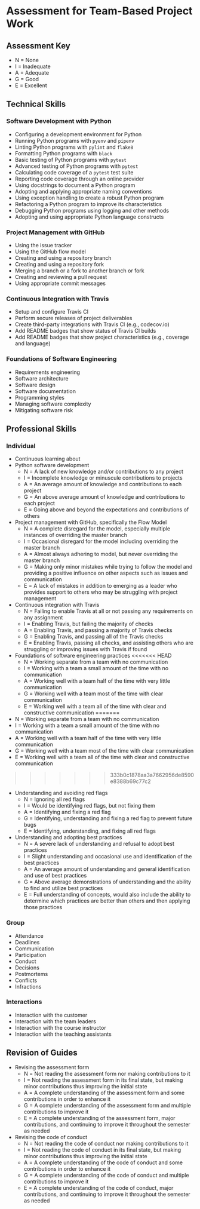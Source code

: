# Assessment for Team-Based Project Work

## Assessment Key

* N = None
* I = Inadequate
* A = Adequate
* G = Good
* E = Excellent

## Technical Skills

### Software Development with Python

* Configuring a development environment for Python
* Running Python programs with `pyenv` and `pipenv`
* Linting Python programs with `pylint` and `flake8`
* Formatting Python programs with `black`
* Basic testing of Python programs with `pytest`
* Advanced testing of Python programs with `pytest`
* Calculating code coverage of a `pytest` test suite
* Reporting code coverage through an online provider
* Using docstrings to document a Python program
* Adopting and applying appropriate naming conventions
* Using exception handling to create a robust Python program
* Refactoring a Python program to improve its characteristics
* Debugging Python programs using logging and other methods
* Adopting and using appropriate Python language constructs

### Project Management with GitHub

* Using the issue tracker
* Using the GitHub flow model
* Creating and using a repository branch
* Creating and using a repository fork
* Merging a branch or a fork to another branch or fork
* Creating and reviewing a pull request
* Using appropriate commit messages

### Continuous Integration with Travis

* Setup and configure Travis CI
* Perform secure releases of project deliverables
* Create third-party integrations with Travis CI (e.g., codecov.io)
* Add README badges that show status of Travis CI builds
* Add README badges that show project characteristics (e.g., coverage and
 language)

### Foundations of Software Engineering

* Requirements engineering
* Software architecture
* Software design
* Software documentation
* Programming styles
* Managing software complexity
* Mitigating software risk

## Professional Skills

### Individual

* Continuous learning about
 * Python software development
    * N = A lack of new knowledge and/or contributions to any project
    * I = Incomplete knowledge or minuscule contributions to projects
    * A = An average amount of knowledge and contributions to each project
    * G = An above average amount of knowledge and contributions to each project
    * E = Going above and beyond the expectations and contributions of others
 * Project management with GitHub, specifically the Flow Model
    * N = A complete disregard for the model, especially multiple instances of overriding the master branch
    * I = Occasional disregard for the model including overriding the master branch
    * A = Almost always adhering to model, but never overriding the master branch
    * G = Making only minor mistakes while trying to follow the model and providing a positive influence on other aspects such as issues and communication
    * E = A lack of mistakes in addition to emerging as a leader who provides support to others who may be struggling with project management
 * Continuous integration with Travis
    * N = Failing to enable Travis at all or not passing any requirements on any assignment
    * I = Enabling Travis, but failing the majority of checks
    * A = Enabling Travis, and passing a majority of Travis checks
    * G = Enabling Travis, and passing all of the Travis checks
    * E = Enabling Travis, passing all checks, and assisting others who are struggling or improving issues with Travis if found
 * Foundations of software engineering practices
<<<<<<< HEAD
    * N = Working separate from a team with no communication
    * I = Working with a team a small amount of the time with no communication
    * A = Working well with a team half of the time with very little communication
    * G = Working well with a team most of the time with clear communication
    * E = Working well with a team all of the time with clear and constructive communication
=======
  * N = Working separate from a team with no communication
  * I = Working with a team a small amount of the time with no communication
  * A = Working well with a team half of the time with very little communication
  * G = Working well with a team most of the time with clear communication
  * E = Working well with a team all of the time with clear and constructive communication
>>>>>>> 333b0c1878aa3a7662956de8590e8388b69c77c2
* Understanding and avoiding red flags
    * N = Ignoring all red flags
    * I = Would be identifying red flags, but not fixing them
    * A = Identifying and fixing a red flag
    * G = Identifying, understanding and fixing a red flag to prevent future bugs
    * E = Identifying, understanding, and fixing all red flags
* Understanding and adopting best practices
    * N = A severe lack of understanding and refusal to adopt best practices
    * I = Slight understanding and occasional use and identification of the best practices
    * A = An average amount of understanding and general identification and use of best practices
    * G = Above average demonstrations of understanding and the ability to find and utilize best practices
    * E = Full understanding of concepts, would also include the ability to determine which practices are better than others and then applying those practices

### Group

* Attendance
* Deadlines
* Communication
* Participation
* Conduct
* Decisions
* Postmortems
* Conflicts
* Infractions

### Interactions

* Interaction with the customer
* Interaction with the team leaders
* Interaction with the course instructor
* Interaction with the teaching assistants

## Revision of Guides
* Revising the assessment form
    * N = Not reading the assessment form nor making contributions to it
    * I = Not reading the assessment form in its final state, but making minor contributions thus improving the initial state
    * A = A complete understanding of the assessment form and some contributions in order to enhance it
    * G = A complete understanding of the assessment form and multiple contributions to improve it
    * E = A complete understanding of the assessment form, major contributions, and continuing to improve it throughout the semester as needed
* Revising the code of conduct
    * N = Not reading the code of conduct nor making contributions to it
    * I = Not reading the code of conduct in its final state, but making minor contributions thus improving the initial state
    * A = A complete understanding of the code of conduct and some contributions in order to enhance it
    * G = A complete understanding of the code of conduct and multiple contributions to improve it
    * E = A complete understanding of the code of conduct, major contributions, and continuing to improve it throughout the semester as needed

